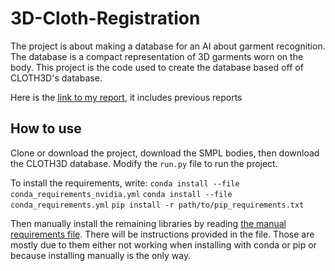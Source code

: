 # 3D-Cloth-Registration
The project is about making a database for an AI about garment recognition. The database is a compact representation of 3D garments worn on the body. This project is the code used to create the database based off of CLOTH3D's database.

Here is the [link to my report](https://docs.google.com/document/d/1G_IEzwUEEl-3eR2ekM1aVFeGACRdNuclQOZnt125qjg/edit?usp=sharing "Marine Collet's Google Docs Report"), it includes previous reports

## How to use
Clone or download the project, download the SMPL bodies, then download the CLOTH3D database. Modify the `run.py` file to run the project.

To install the requirements, write:
`conda install --file conda_requirements_nvidia.yml`
`conda install --file conda_requirements.yml`
`pip install -r path/to/pip_requirements.txt`

Then manually install the remaining libraries by reading [the manual requirements file](manual_requirements.md). There will be instructions provided in the file. Those are mostly due to them either not working when installing with conda or pip or because installing manually is the only way.